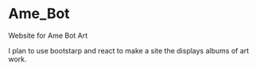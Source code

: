 # Ame_Bot
Website for Ame Bot Art

I plan to use bootstarp and react to make a site the displays albums of art work.
